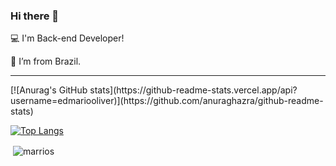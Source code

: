 ### Hi there 👋

:computer: I'm Back-end Developer!

:house_with_garden: I’m from Brazil.

<hr>
[![Anurag's GitHub stats](https://github-readme-stats.vercel.app/api?username=edmariooliver)](https://github.com/anuraghazra/github-readme-stats)

[![Top Langs](https://github-readme-stats.vercel.app/api/top-langs/?username=edmariooliver&layout=compact)](https://github.com/anuraghazra/github-readme-stats)

<p>&nbsp;<img align="center" src="https://github-readme-stats.vercel.app/api?username=edmariooliver&show_icons=true&locale=en" alt="marrios" /></p>
